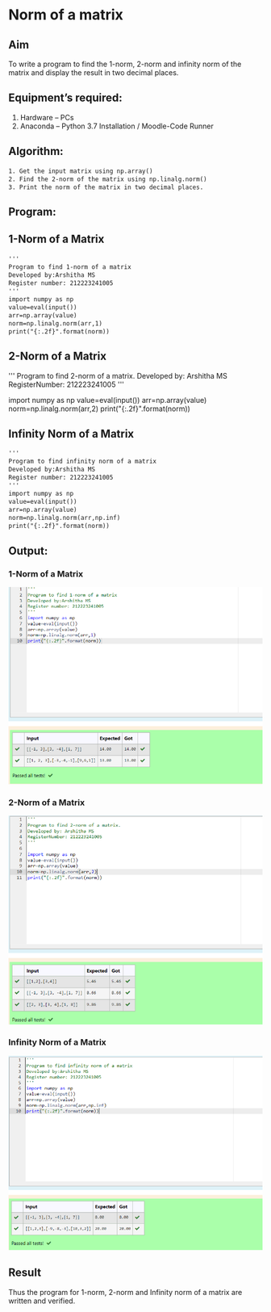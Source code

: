 # Norm of a matrix
## Aim
To write a program to find the 1-norm, 2-norm and infinity norm of the matrix and display the result in two decimal places.
## Equipment’s required:
1.	Hardware – PCs
2.	Anaconda – Python 3.7 Installation / Moodle-Code Runner
## Algorithm:
	1. Get the input matrix using np.array()   
    2. Find the 2-norm of the matrix using np.linalg.norm()
	3. Print the norm of the matrix in two decimal places.
## Program:
## 1-Norm of a Matrix
```
'''
Program to find 1-norm of a matrix
Developed by:Arshitha MS
Register number: 212223241005
'''
import numpy as np
value=eval(input())
arr=np.array(value)
norm=np.linalg.norm(arr,1)
print("{:.2f}".format(norm))
```



## 2-Norm of a Matrix
'''
Program to find 2-norm of a matrix.
Developed by: Arshitha MS
RegisterNumber: 212223241005
'''

import numpy as np
value=eval(input())
arr=np.array(value)
norm=np.linalg.norm(arr,2)
print("{:.2f}".format(norm))



## Infinity Norm of a Matrix
```
'''
Program to find infinity norm of a matrix
Developed by:Arshitha MS
Register number: 212223241005
'''
import numpy as np
value=eval(input())
arr=np.array(value)
norm=np.linalg.norm(arr,np.inf)
print("{:.2f}".format(norm))
```
## Output:
### 1-Norm of a Matrix

![output1](image.png)
### 2-Norm of a Matrix
![output2](image-1.png)

### Infinity Norm of a Matrix
![output3](image-2.png)

## Result
Thus the program for 1-norm, 2-norm and Infinity norm of a matrix are written and verified.
